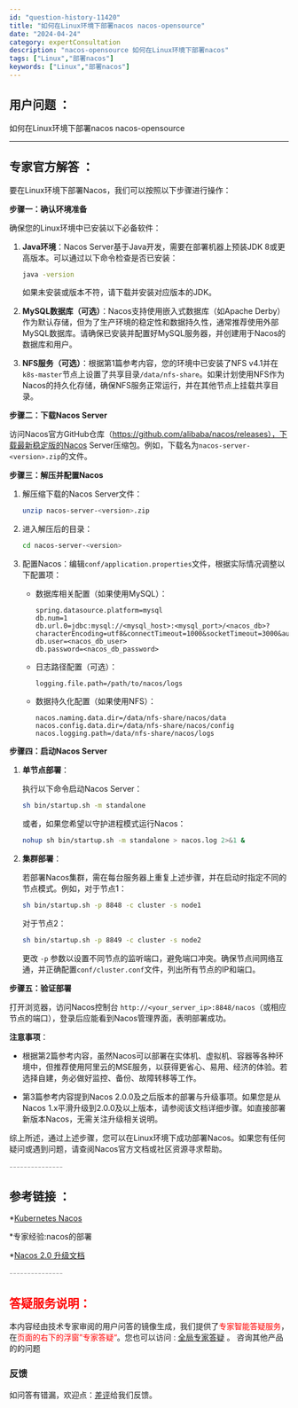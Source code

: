```yaml
---
id: "question-history-11420"
title: "如何在Linux环境下部署nacos nacos-opensource"
date: "2024-04-24"
category: expertConsultation
description: "nacos-opensource 如何在Linux环境下部署nacos"
tags: ["Linux","部署nacos"]
keywords: ["Linux","部署nacos"]
---
```


## 用户问题 ： 
 如何在Linux环境下部署nacos nacos-opensource 

---------------
## 专家官方解答 ：

要在Linux环境下部署Nacos，我们可以按照以下步骤进行操作：

**步骤一：确认环境准备**

确保您的Linux环境中已安装以下必备软件：

1. **Java环境**：Nacos Server基于Java开发，需要在部署机器上预装JDK 8或更高版本。可以通过以下命令检查是否已安装：

   ```bash
   java -version
   ```

   如果未安装或版本不符，请下载并安装对应版本的JDK。

2. **MySQL数据库（可选）**：Nacos支持使用嵌入式数据库（如Apache Derby）作为默认存储，但为了生产环境的稳定性和数据持久性，通常推荐使用外部MySQL数据库。请确保已安装并配置好MySQL服务器，并创建用于Nacos的数据库和用户。

3. **NFS服务（可选）**：根据第1篇参考内容，您的环境中已安装了NFS v4.1并在`k8s-master`节点上设置了共享目录`/data/nfs-share`。如果计划使用NFS作为Nacos的持久化存储，确保NFS服务正常运行，并在其他节点上挂载共享目录。

**步骤二：下载Nacos Server**

访问Nacos官方GitHub仓库（https://github.com/alibaba/nacos/releases），下载最新稳定版的Nacos Server压缩包。例如，下载名为`nacos-server-<version>.zip`的文件。

**步骤三：解压并配置Nacos**

1. 解压缩下载的Nacos Server文件：

   ```bash
   unzip nacos-server-<version>.zip
   ```

2. 进入解压后的目录：

   ```bash
   cd nacos-server-<version>
   ```

3. 配置Nacos：编辑`conf/application.properties`文件，根据实际情况调整以下配置项：

   - 数据库相关配置（如果使用MySQL）：

     ```properties
     spring.datasource.platform=mysql
     db.num=1
     db.url.0=jdbc:mysql://<mysql_host>:<mysql_port>/<nacos_db>?characterEncoding=utf8&connectTimeout=1000&socketTimeout=3000&autoReconnect=true
     db.user=<nacos_db_user>
     db.password=<nacos_db_password>
     ```

   - 日志路径配置（可选）：

     ```properties
     logging.file.path=/path/to/nacos/logs
     ```

   - 数据持久化配置（如果使用NFS）：

     ```properties
     nacos.naming.data.dir=/data/nfs-share/nacos/data
     nacos.config.data.dir=/data/nfs-share/nacos/config
     nacos.logging.path=/data/nfs-share/nacos/logs
     ```

**步骤四：启动Nacos Server**

1. **单节点部署**：

   执行以下命令启动Nacos Server：

   ```bash
   sh bin/startup.sh -m standalone
   ```

   或者，如果您希望以守护进程模式运行Nacos：

   ```bash
   nohup sh bin/startup.sh -m standalone > nacos.log 2>&1 &
   ```

2. **集群部署**：

   若部署Nacos集群，需在每台服务器上重复上述步骤，并在启动时指定不同的节点模式。例如，对于节点1：

   ```bash
   sh bin/startup.sh -p 8848 -c cluster -s node1
   ```

   对于节点2：

   ```bash
   sh bin/startup.sh -p 8849 -c cluster -s node2
   ```

   更改 `-p` 参数以设置不同节点的监听端口，避免端口冲突。确保节点间网络互通，并正确配置`conf/cluster.conf`文件，列出所有节点的IP和端口。

**步骤五：验证部署**

打开浏览器，访问Nacos控制台 `http://<your_server_ip>:8848/nacos`（或相应节点的端口），登录后应能看到Nacos管理界面，表明部署成功。

**注意事项**：

- 根据第2篇参考内容，虽然Nacos可以部署在实体机、虚拟机、容器等各种环境中，但推荐使用阿里云的MSE服务，以获得更省心、易用、经济的体验。若选择自建，务必做好监控、备份、故障转移等工作。

- 第3篇参考内容提到Nacos 2.0.0及之后版本的部署与升级事项。如果您是从Nacos 1.x平滑升级到2.0.0及以上版本，请参阅该文档详细步骤。如直接部署新版本Nacos，无需关注升级相关说明。

综上所述，通过上述步骤，您可以在Linux环境下成功部署Nacos。如果您有任何疑问或遇到问题，请查阅Nacos官方文档或社区资源寻求帮助。


<font color="#949494">---------------</font> 


## 参考链接 ：

*[Kubernetes Nacos](https://nacos.io/docs/latest/quickstart/quick-start-kubernetes)
 
 *专家经验:nacos的部署 
 
 *[Nacos 2.0 升级文档](https://nacos.io/docs/latest/upgrading/200-upgrading)


 <font color="#949494">---------------</font> 
 


## <font color="#FF0000">答疑服务说明：</font> 

本内容经由技术专家审阅的用户问答的镜像生成，我们提供了<font color="#FF0000">专家智能答疑服务</font>，在<font color="#FF0000">页面的右下的浮窗”专家答疑“</font>。您也可以访问 : [全局专家答疑](https://opensource.alibaba.com/chatBot) 。 咨询其他产品的的问题

### 反馈
如问答有错漏，欢迎点：[差评](https://ai.nacos.io/user/feedbackByEnhancerGradePOJOID?enhancerGradePOJOId=11715)给我们反馈。
